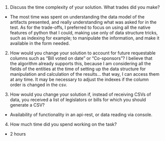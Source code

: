 1. Discuss the time complexity of your solution. What trades did you make?
- The most time was spent on understanding the data model of the artifacts presented, and really understanding what was asked for in the test.
As for the trade-offs, I preferred to focus on using all the native features of python that I could, making use only of data structure tricks, such as indexing for example; to manipulate the information, and make it available in the form needed.

2. How would you change your solution to account for future requestable columns such as “Bill voted on date” or “Co-sponsors”?
I believe that the algorithm already supports this, because I am considering all the fields of the entities at the time of setting up the data structure for manipulation and calculation of the results... that way, I can access them at any time.
It may be necessary to adjust the indexes if the column order is changed in the csv.

3. How would you change your solution if, instead of receiving CSVs of data, you received a list of legislators or bills for which you should generate a CSV?
- Availability of functionality in an api-rest, or data reading via console.
4. How much time did you spend working on the task?
- 2 hours
